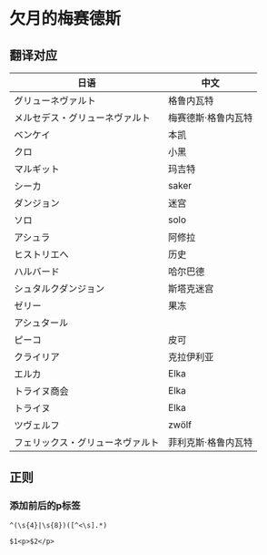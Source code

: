 # 欠月的梅赛德斯

## 翻译对应

|  日语 | 中文 |
|---|---|
|グリューネヴァルト|格鲁内瓦特|
|メルセデス・グリューネヴァルト|梅赛德斯·格鲁内瓦特|
|ベンケイ|本凯|
|クロ|小黑|
|マルギット|玛吉特|
|シーカ|saker|
|ダンジョン|迷宫|
|ソロ|solo|
|アシュラ|阿修拉|
|ヒストリエへ|历史|
|ハルバード|哈尔巴德|
|シュタルクダンジョン|斯塔克迷宫|
|ゼリー|果冻|
|アシュタール||
|ピーコ|皮可|
|クライリア|克拉伊利亚|
|エルカ|Elka|
|トライヌ商会|Elka|
|トライヌ|Elka|
|ツヴェルフ|zwölf|
|フェリックス・グリューネヴァルト|菲利克斯·格鲁内瓦特|

## 正则

### 添加前后的p标签

```re
^(\s{4}|\s{8})([^<\s].*)

$1<p>$2</p>
```
